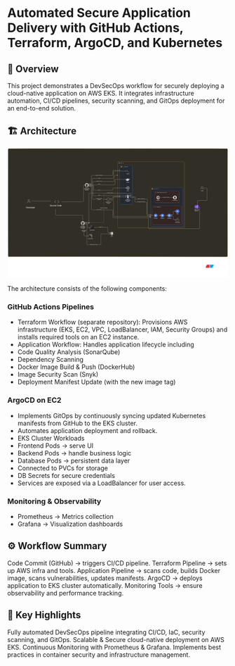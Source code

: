 # Automated Secure Application Delivery with GitHub Actions, Terraform, ArgoCD, and Kubernetes

## 📌 Overview

This project demonstrates a DevSecOps workflow for securely deploying a cloud-native application on AWS EKS. It integrates infrastructure automation, CI/CD pipelines, security scanning, and GitOps deployment for an end-to-end solution.

## 🏗️ Architecture

![Architecture Diagram](diagram-export-22-8-2025-9_55_28-pm.png)

The architecture consists of the following components:

### GitHub Actions Pipelines
- Terraform Workflow (separate repository): Provisions AWS infrastructure (EKS, EC2, VPC, LoadBalancer, IAM, Security Groups) and installs required tools on an EC2 instance.
- Application Workflow: Handles application lifecycle including
- Code Quality Analysis (SonarQube)
- Dependency Scanning 
- Docker Image Build & Push (DockerHub)
- Image Security Scan (Snyk)
- Deployment Manifest Update (with the new image tag)


### ArgoCD on EC2
- Implements GitOps by continuously syncing updated Kubernetes manifests from GitHub to the EKS cluster.
- Automates application deployment and rollback.
- EKS Cluster Workloads
- Frontend Pods → serve UI
- Backend Pods → handle business logic
- Database Pods → persistent data layer
- Connected to PVCs for storage
- DB Secrets for secure credentials
- Services are exposed via a LoadBalancer for user access.


### Monitoring & Observability
- Prometheus → Metrics collection
- Grafana → Visualization dashboards

## ⚙️ Workflow Summary

Code Commit (GitHub) → triggers CI/CD pipeline.
Terraform Pipeline → sets up AWS infra and tools.
Application Pipeline → scans code, builds Docker image, scans vulnerabilities, updates manifests.
ArgoCD → deploys application to EKS cluster automatically.
Monitoring Tools → ensure observability and performance tracking.

## 🚀 Key Highlights
Fully automated DevSecOps pipeline integrating CI/CD, IaC, security scanning, and GitOps.
Scalable & Secure cloud-native deployment on AWS EKS.
Continuous Monitoring with Prometheus & Grafana.
Implements best practices in container security and infrastructure management.
